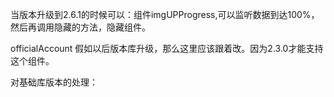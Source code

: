 当版本升级到2.6.1的时候可以：组件imgUPProgress,可以监听数据到达100%，然后再调用隐藏的方法，隐藏组件。

officialAccount 假如以后版本库升级，那么这里应该跟着改。因为2.3.0才能支持 这个组件。



对基础库版本的处理：



